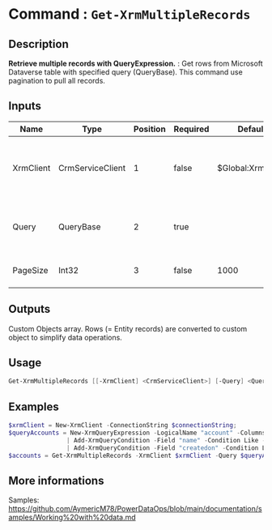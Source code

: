 ﻿# Command : `Get-XrmMultipleRecords` 

## Description

**Retrieve multiple records with QueryExpression.** : Get rows from Microsoft Dataverse table with specified query (QueryBase). 
This command use pagination to pull all records.

## Inputs

Name|Type|Position|Required|Default|Description
----|----|--------|--------|-------|-----------
XrmClient|CrmServiceClient|1|false|$Global:XrmClient|Xrm connector initialized to target instance. Use latest one by default. (CrmServiceClient)
Query|QueryBase|2|true||Query that select and filter data from Microsoft Dataverse table. (QueryBase)
PageSize|Int32|3|false|1000|Specify row count per page to pull. (Default: 1000)

## Outputs
Custom Objects array. Rows (= Entity records) are converted to custom object to simplify data operations.

## Usage

```Powershell 
Get-XrmMultipleRecords [[-XrmClient] <CrmServiceClient>] [-Query] <QueryBase> [[-PageSize] <Int32>] [<CommonParameters>]
``` 

## Examples

```Powershell 
$xrmClient = New-XrmClient -ConnectionString $connectionString;
$queryAccounts = New-XrmQueryExpression -LogicalName "account" -Columns "*" `
                | Add-XrmQueryCondition -Field "name" -Condition Like -Values "D%" `
                | Add-XrmQueryCondition -Field "createdon" -Condition LastXMonths -Values 20;
$accounts = Get-XrmMultipleRecords -XrmClient $xrmClient -Query $queryAccounts;
``` 

## More informations

Samples: https://github.com/AymericM78/PowerDataOps/blob/main/documentation/samples/Working%20with%20data.md



